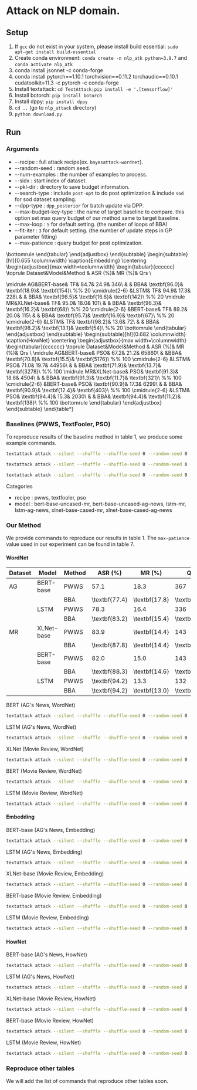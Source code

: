 # Attack on NLP domain.

## Setup
1. If `gcc` do not exist in your system, please install build essential: `sudo apt-get install build-essential`
2. Create conda environment: `conda create -n nlp_atk python=3.9.7` and `conda activate nlp_atk`
3. conda install jsonnet -c conda-forge
4. conda install pytorch==1.10.1 torchvision==0.11.2 torchaudio==0.10.1 cudatoolkit=11.3 -c pytorch -c conda-forge
5. Install textattack: `cd TextAttack;pip install -e '.[tensorflow]'`
6. Install botorch: `pip install botorch`
7. Install dppy: `pip install dppy`
8. `cd ..` (go to `nlp_attack` directory)
9. `python download.py`
## Run

### Arguments
* --recipe : full attack recipe(ex. `bayesattack-wordnet`).
* --random-seed : random seed.
* --num-examples : the number of examples to process.
* --sidx : start index of dataset.
* --pkl-dir : directory to save budget information.
* --search-type : include `post-opt` to do post optimization & include `sod` for sod dataset sampling.
* --dpp-type : `dpp_posterior` for batch update via DPP.
* --max-budget-key-type : the name of target baseline to compare. this option set max query budget of our method same to target baseline.
* --max-loop : `5` for default setting. (the number of loops of BBA)
* --fit-iter : `3` for default setting. (the number of update steps in GP parameter fitting)
* --max-patience : query budget for post optimization.



\bottomrule
\end{tabular}
\end{adjustbox}
\end{subtable}
    \begin{subtable}[h!]{0.655 \columnwidth}
\caption{Embedding}
\centering
\begin{adjustbox}{max width=\columnwidth}
\begin{tabular}{cccccc}
    \toprule
Dataset&Model&Method & ASR (\%)& MR (\%)& Qrs \\

\midrule
AG&BERT-base&   TF& 84.7& 24.9&   346\\
&    & BBA& \textbf{96.0}& \textbf{18.9}&   \textbf{154}\\ %% 20
\cmidrule{2-6}
&LSTM&   TF& 94.9& 17.3&   228\\
&    & BBA& \textbf{98.5}& \textbf{16.6}&   \textbf{142}\\ %% 20
\midrule
MR&XLNet-base&   TF& 95.0& 18.0&   101\\
&    & BBA& \textbf{96.3}& \textbf{16.2}&    \textbf{68}\\ %% 20
\cmidrule{2-6}
&BERT-base&   TF& 89.2& 20.0&   115\\
&    & BBA& \textbf{95.7}& \textbf{16.9}&    \textbf{67}\\ %% 20
\cmidrule{2-6}
&LSTM&   TF& \textbf{98.2}& 13.6&    72\\
&    & BBA& \textbf{98.2}& \textbf{13.1}&    \textbf{54}\\ %% 20
\bottomrule
\end{tabular}
\end{adjustbox}
\end{subtable}
\begin{subtable}[h!]{0.682 \columnwidth}
    \caption{HowNet}
    \centering
    \begin{adjustbox}{max width=\columnwidth}
    \begin{tabular}{cccccc}
        \toprule
Dataset&Model&Method & ASR (\%)& MR (\%)& Qrs \\
\midrule
AG&BERT-base&  PSO& 67.2& 21.2& 65860\\
&    &BBA& \textbf{70.8}& \textbf{15.5}&  \textbf{5176}\\ %% 100
\cmidrule{2-6}
&LSTM&  PSO& 71.0& 19.7& 44956\\
&    & BBA& \textbf{71.9}& \textbf{13.7}&  \textbf{3278}\\ %% 100
\midrule
MR&XLNet-base&  PSO& \textbf{91.3}& 18.6&  4504\\
&    & BBA& \textbf{91.3}& \textbf{11.7}&   \textbf{321}\\ %% 100
\cmidrule{2-6}
&BERT-base&  PSO& \textbf{90.9}& 17.3&  6299\\
&    & BBA& \textbf{90.9}& \textbf{12.4}&   \textbf{403}\\ %% 100
\cmidrule{2-6}
&LSTM&  PSO& \textbf{94.4}& 15.3&  2030\\
&    & BBA& \textbf{94.4}& \textbf{11.2}&   \textbf{138}\\ %% 100
\bottomrule
    \end{tabular}
    \end{adjustbox}
    \end{subtable}
\end{table*}

### Baselines (PWWS, TextFooler, PSO)
To reproduce results of the baseline method in table 1, we produce some example commands.

```bash
textattack attack --silent --shuffle --shuffle-seed 0 --random-seed 0 --product-space --recipe pwws --model bert-base-uncased-mr --num-examples 500 --sidx 0 --pkl-dir RESULTS
```

```bash
textattack attack --silent --shuffle --shuffle-seed 0 --random-seed 0 --product-space --recipe textfooler --model lstm-ag-news --num-examples 500 --sidx 0 --pkl-dir RESULTS
```

```bash
textattack attack --silent --shuffle --shuffle-seed 0 --random-seed 0 --product-space --recipe pso --model xlnet-base-cased-mr --num-examples 500 --sidx 0 --pkl-dir RESULTS
```

Categories
* recipe : pwws, textfooler, pso 
* model : bert-base-uncased-mr, bert-base-uncased-ag-news, lstm-mr, lstm-ag-news, xlnet-base-cased-mr, xlnet-base-cased-ag-news

### Our Method
We provide commands to reproduce our results in table 1. The `max-patience` value used in our experiment can be found in table 7.

#### WordNet 
|Dataset|Model|Method | ASR (\%)| MR (\%)| Qrs |
|---|---|---|---|---|---|
|AG|BERT-base| PWWS| 57.1| 18.3|   367|
||    | BBA| \textbf{77.4}| \textbf{17.8}|   \textbf{217}|
||LSTM| PWWS| 78.3| 16.4|   336|
||    | BBA| \textbf{83.2}| \textbf{15.4}|   \textbf{190}|
|MR|XLNet-base| PWWS| 83.9| \textbf{14.4}|   143|
||    | BBA| \textbf{87.8}| \textbf{14.4}|    \textbf{77}|
||BERT-base| PWWS| 82.0| 15.0|   143|
||    | BBA| \textbf{88.3}| \textbf{14.6}|    \textbf{94}|
||LSTM| PWWS| \textbf{94.2}| 13.3|   132|
||    | BBA| \textbf{94.2}| \textbf{13.0}|    \textbf{67}|
BERT (AG's News, WordNet)
```bash
textattack attack --silent --shuffle --shuffle-seed 0 --random-seed 0 --recipe bayesattack-wordnet --model bert-base-uncased-ag-news --num-examples 500 --sidx 0 --pkl-dir RESULTS --post-opt v3 --use-sod --dpp-type dpp_posterior --max-budget-key-type pwws --max-patience 50
```
LSTM (AG's News, WordNet)
```bash
textattack attack --silent --shuffle --shuffle-seed 0 --random-seed 0 --recipe bayesattack-wordnet --model lstm-ag-news --num-examples 500 --sidx 0 --pkl-dir RESULTS --post-opt v3 --use-sod --dpp-type dpp_posterior --max-budget-key-type pwws --max-patience 50
```
XLNet (Movie Review, WordNet)
```bash
textattack attack --silent --shuffle --shuffle-seed 0 --random-seed 0 --recipe bayesattack-wordnet --model xlnet-base-cased-mr --num-examples 500 --sidx 0 --pkl-dir RESULTS --post-opt v3 --use-sod --dpp-type dpp_posterior --max-budget-key-type pwws --max-patience 100
```
BERT (Movie Review, WordNet)
```bash
textattack attack --silent --shuffle --shuffle-seed 0 --random-seed 0 --recipe bayesattack-wordnet --model bert-base-uncased-mr --num-examples 500 --sidx 0 --pkl-dir RESULTS --post-opt v3 --use-sod --dpp-type dpp_posterior --max-budget-key-type pwws --max-patience 50
```
LSTM (Movie Review, WordNet)
```bash
textattack attack --silent --shuffle --shuffle-seed 0 --random-seed 0 --recipe bayesattack-wordnet --model lstm-mr --num-examples 500 --sidx 0 --pkl-dir RESULTS --post-opt v3 --use-sod --dpp-type dpp_posterior --max-budget-key-type pwws --max-patience 50
```



#### Embedding
BERT-base (AG's News, Embedding)
```bash
textattack attack --silent --shuffle --shuffle-seed 0 --random-seed 0 --recipe bayesattack-embedding --model bert-base-uncased-ag-news --num-examples 500 --sidx 0 --pkl-dir RESULTS --post-opt v3 --use-sod --dpp-type dpp_posterior --max-budget-key-type textfooler --max-patience 20
```
LSTM (AG's News, Embedding)
```bash
textattack attack --silent --shuffle --shuffle-seed 0 --random-seed 0 --recipe bayesattack-embedding --model lstm-ag-news --num-examples 500 --sidx 0 --pkl-dir RESULTS --post-opt v3 --use-sod --dpp-type dpp_posterior --max-budget-key-type textfooler --max-patience 20
```
XLNet-base (Movie Review, Embedding)
```bash
textattack attack --silent --shuffle --shuffle-seed 0 --random-seed 0 --recipe bayesattack-embedding --model xlnet-base-cased-mr --num-examples 500 --sidx 0 --pkl-dir RESULTS --post-opt v3 --use-sod --dpp-type dpp_posterior --max-budget-key-type textfooler --max-patience 20
```
BERT-base (Movie Review, Embedding)
```bash
textattack attack --silent --shuffle --shuffle-seed 0 --random-seed 0 --recipe bayesattack-embedding --model bert-base-uncased-mr --num-examples 500 --sidx 0 --pkl-dir RESULTS --post-opt v3 --use-sod --dpp-type dpp_posterior --max-budget-key-type textfooler --max-patience 20
```
LSTM (Movie Review, Embedding)
```bash
textattack attack --silent --shuffle --shuffle-seed 0 --random-seed 0 --recipe bayesattack-embedding --model lstm-mr --num-examples 500 --sidx 0 --pkl-dir RESULTS --post-opt v3 --use-sod --dpp-type dpp_posterior --max-budget-key-type textfooler --max-patience 20
```

#### HowNet
BERT-base (AG's News, HowNet)
```bash
textattack attack --silent --shuffle --shuffle-seed 0 --random-seed 0 --recipe bayesattack-hownet --model bert-base-uncased-ag-news --num-examples 500 --sidx 0 --pkl-dir RESULTS --post-opt v3 --use-sod --dpp-type dpp_posterior --max-budget-key-type pso --max-patience 100
```
LSTM (AG's News, HowNet)
```bash
textattack attack --silent --shuffle --shuffle-seed 0 --random-seed 0 --recipe bayesattack-hownet --model lstm-ag-news --num-examples 500 --sidx 0 --pkl-dir RESULTS --post-opt v3 --use-sod --dpp-type dpp_posterior --max-budget-key-type pso --max-patience 100
```
XLNet-base (Movie Review, HowNet)
```bash
textattack attack --silent --shuffle --shuffle-seed 0 --random-seed 0 --recipe bayesattack-hownet --model xlnet-base-cased-mr --num-examples 500 --sidx 0 --pkl-dir RESULTS --post-opt v3 --use-sod --dpp-type dpp_posterior --max-budget-key-type pso --max-patience 100
```
BERT-base (Movie Review, HowNet)
```bash
textattack attack --silent --shuffle --shuffle-seed 0 --random-seed 0 --recipe bayesattack-hownet --model bert-base-uncased-mr --num-examples 500 --sidx 0 --pkl-dir RESULTS --post-opt v3 --use-sod --dpp-type dpp_posterior --max-budget-key-type pso --max-patience 100
```
LSTM (Movie Review, HowNet)
```bash
textattack attack --silent --shuffle --shuffle-seed 0 --random-seed 0 --recipe bayesattack-hownet --model lstm-mr  --num-examples 500 --sidx 0 --pkl-dir RESULTS --post-opt v3 --use-sod --dpp-type dpp_posterior --max-budget-key-type pso --max-patience 100
```



### Reproduce other tables
We will add the list of commands that reproduce other tables soon.